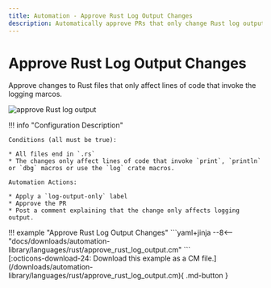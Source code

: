 ```yaml
---
title: Automation - Approve Rust Log Output Changes
description: Automatically approve PRs that only change Rust log output.
---
```

# Approve Rust Log Output Changes

<!-- --8<-- [start:example]-->

Approve changes to Rust files that only affect lines of code that invoke the logging marcos.

![approve Rust log output](/automations/languages/approve-log-output.png)


!!! info "Configuration Description"


    Conditions (all must be true):
    
    * All files end in `.rs`
    * The changes only affect lines of code that invoke `print`, `println` or `dbg` macros or use the `log` crate macros.
    
    Automation Actions:
    
    * Apply a `log-output-only` label
    * Approve the PR
    * Post a comment explaining that the change only affects logging output.

<div class="automationExample" markdown="1">
!!! example "Approve Rust Log Output Changes"
    ```yaml+jinja
    --8<-- "docs/downloads/automation-library/languages/rust/approve_rust_log_output.cm"
    ```
    <div class="result" markdown>
      <span>
      [:octicons-download-24: Download this example as a CM file.](/downloads/automation-library/languages/rust/approve_rust_log_output.cm){ .md-button }
      </span>
    </div>
<!-- --8<-- [end:example]-->